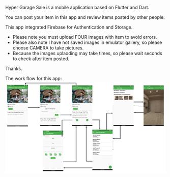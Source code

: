 Hyper Garage Sale is a mobile application based on Flutter and Dart.

You can post your item in this app and review items posted by other people.

This app integrated Firebase for Authentication and Storage.

* Please note you must upload FOUR images with item to avoid errors. 
* Please also note I have not saved images in emulator gallery, so please choose CAMERA to take pictures.
* Because the images uplaoding may take times, so please wait seconds to check after item posted.

Thanks.

The work flow for this app:
![work flow](diagram/ControlFlow.png)
